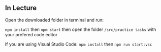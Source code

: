 ## In Lecture
Open the downloaded folder in terminal and run:

`npm install` then `npm start` then open the folder `/src/practice tasks` with your prefered code editor

If you are using Visual Studio Code:
`npm install` then `npm run start:vsc`

